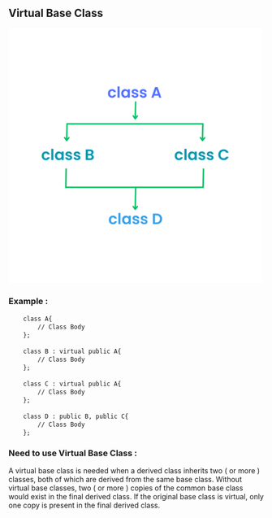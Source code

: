 ## Virtual Base Class

<img src="https://github.com/Tayeb-Ahmed-TAS/Images/blob/main/virtual%20base%20class.png" style="text-align:center" />

### Example :

        class A{
            // Class Body
        };

        class B : virtual public A{
            // Class Body
        };

        class C : virtual public A{
            // Class Body
        };

        class D : public B, public C{
            // Class Body
        };

### Need to use Virtual Base Class :

A virtual base class is needed when a derived class inherits two ( or more ) classes, both of which are derived from the same base class. Without virtual base classes, two ( or more ) copies of the common base class would exist in the final derived class. If the original base class is virtual, only one copy is present in the final derived class.
